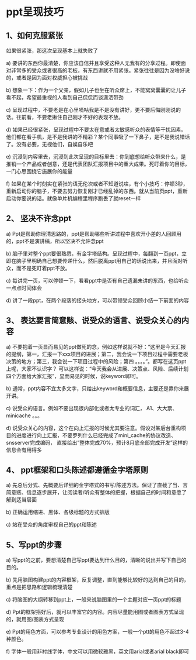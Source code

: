 # ppt呈现技巧 #

## 1、如何克服紧张 ##

如果很紧张，那这次呈现基本上就失败了

a)         要讲的东西你最清楚，你应该自信并且享受这种人无我有的分享过程。即使面对非常多的受众或者很高的老板，有东西讲就不用紧张。紧张往往是因为没啥好说的，或者是因为面对权威担心被挑战

b)        想象一下：作为一个父亲，假如儿子也坐在听众席上，不能窝窝囊囊的让儿子看不起，希望最重视的人看到自己侃侃而谈潇洒带劲

c)         呈现过程中，不要老是在心里嘀咕我是不是没有讲好，更不要后悔刚刚说的话。往前看，不要老揪住自己刚才不好的表现不放。

d)        如果已经很紧张，呈现过程中不要太在意或者太敏感听众的表情等干扰因素。他们都在看手机，是不是我讲的不精彩？某个同事吸了一下鼻子，是不是我说错话了。没有必要，无视他们，自娱自乐吧

e)         沉浸到内容里去，沉浸到此次呈现的目标里去：你到底想给听众带来什么，是推销一个产品或者创意，还是代表团队汇报项目中的重大成果。死盯着你的目标，一门心思围绕它施展你的能量

f)         如果在某个时刻实在紧张的语无伦次或者不知道说啥，有个小技巧：停顿3秒，重新启动你的脑子，不要去努力恢复刚才已经乱掉的东西。就从当前页ppt，重新启动你要说的话。就像单片机编程里程序跑丢了就reset一样

## 2、  坚决不许念ppt ##

a)         Ppt是帮助你理清思路的，ppt是帮助哪些听讲过程中喜欢开小差的人回顾用的，ppt不是演讲稿，所以坚决不允许念ppt

b)        脑子里对整个ppt要很熟悉，有金字塔结构。呈现过程中，每翻到一页ppt，立即在脑子里明确自己想要传递什么，然后脱离ppt用自己的话说出来，并且面对听众，而不是死盯着ppt不放。

c)         每讲完一页，可以停顿一下，看看ppt中是否有自己遗漏未讲的东西，也给听众一点点时间体会

d)        讲了一段ppt，在两个段落的接头地方，可以带领受众回顾小结一下前面的内容


## 3、  表达要言简意赅、说受众的语言、说受众关心的内容 ##

a)         不要抱着一页显而易见的ppt做死的念，例如这样说就不好：“这里是今天汇报的提纲，第一，汇报一下xxx项目的进展；第二，我会说一下项目过程中需要老板决策的地方；第三，我会说一下项目过程中的风险；第四 。。。。”。都写在这页ppt上呢，大家不认识字？ 可以这样说：“今天我会从进展、决策点、风险、后续计划四个方面给大家汇报”，显而易见的时候，说keyword即可。

b)        通常，ppt内容不宜太多文字，只给出keyword和概要信息，主要还是靠你来展开讲。

c)         说受众的语言。例如不要出现很内部化或者太专业的词汇， A1、大大票、minicache 。。。

d)        说受众关心的内容，这个在向上汇报的时候尤其要注意。假设对某后台重构项目的进度进行向上汇报，不要罗列什么已经完成了mini_cache的协议改造、snsserver完成编码，  直接给出“整体完成70%，预计8月底全部完成开发”这样的信息会有用得多


## 4、  ppt框架和口头陈述都遵循金字塔原则 ##

a)            先总后分式、先概要后详细的金字塔式的书写/陈述方法。保证了直截了当、言简意赅、信息逐步展开，让阅读者/听众有整体的把握，根据自己的时间和意愿了解到适当层面

b)        正确运用缩进、黑体、各级标题的方式排版

c)          站在受众的角度审视自己的ppt和陈述

## 5、写ppt的步骤 ##

a)         写ppt的之前，要想清楚自己写ppt要达到什么目的，清晰的说出并写下自己的目的。

b)        先用脑图构建ppt的内容框架，反复调整，直到能够比较好的达到自己的目的，重点是把思路和逻辑梳理清楚

c)         将脑图的大纲转移到ppt上，一般来说脑图里的一个主题对应一页ppt的标题

d)        Ppt的框架搭好后，就可以丰富它的内容。内容尽量能用图或者图表方式呈现的，就用图/图表方式呈现

e)         Ppt的用色方面，可以参考专业设计的用色方案，一般一个ptt的用色不超过3-4种颜色。

f)         字体一般用非衬线字体，中文可以用微软雅黑，英文用arial或者arial black即可